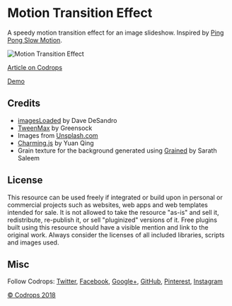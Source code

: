 # Motion Transition Effect

A speedy motion transition effect for an image slideshow. Inspired by [Ping Pong Slow Motion](https://dribbble.com/shots/4272534-Ping-Pong-Slow-Motion).

![Motion Transition Effect](https://tympanus.net/codrops/wp-content/uploads/2018/12/MotionTransition_featured.jpg)

[Article on Codrops](https://tympanus.net/codrops/?p=36812)

[Demo](https://tympanus.net/Development/MotionTransitionEffect/)

## Credits

- [imagesLoaded](https://imagesloaded.desandro.com/) by Dave DeSandro
- [TweenMax](https://greensock.com/tweenmax) by Greensock
- Images from [Unsplash.com](https://unsplash.com/)
- [Charming.js](https://github.com/yuanqing/charming) by Yuan Qing
- Grain texture for the background generated using [Grained](https://github.com/sarathsaleem/grained) by Sarath Saleem

## License
This resource can be used freely if integrated or build upon in personal or commercial projects such as websites, web apps and web templates intended for sale. It is not allowed to take the resource "as-is" and sell it, redistribute, re-publish it, or sell "pluginized" versions of it. Free plugins built using this resource should have a visible mention and link to the original work. Always consider the licenses of all included libraries, scripts and images used.

## Misc

Follow Codrops: [Twitter](http://www.twitter.com/codrops), [Facebook](http://www.facebook.com/codrops), [Google+](https://plus.google.com/101095823814290637419), [GitHub](https://github.com/codrops), [Pinterest](http://www.pinterest.com/codrops/), [Instagram](https://www.instagram.com/codropsss/)


[© Codrops 2018](http://www.codrops.com)





